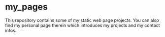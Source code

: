 # my_pages
This repository contains some of my static web page projects. You can also find my personal page therein which introduces my projects and my contact infos.